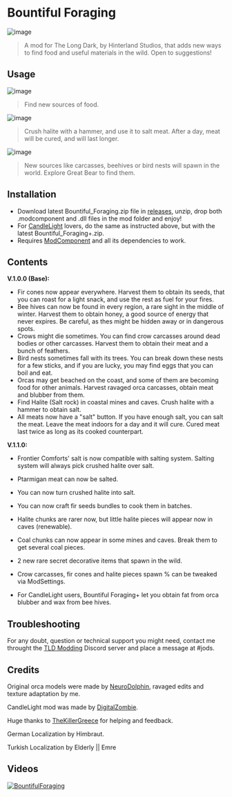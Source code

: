 # Bountiful Foraging

![image](https://github.com/Jods-Its/Jods-Bountiful-Foraging/blob/main/IMGS/BFCover.png)

> A mod for The Long Dark, by Hinterland Studios, that adds new ways to find food and useful materials in the wild. Open to suggestions!

## Usage

![image](https://github.com/Jods-Its/Jods-Bountiful-Foraging/blob/main/IMGS/screen_8778c595-d251-4270-b0ac-bb940a9aaac8_hi.png)

> Find new sources of food.

![image](https://github.com/Jods-Its/Jods-Bountiful-Foraging/blob/main/IMGS/screen_2a4d56b7-9125-48b3-8627-fa990b6b9ad0_hi.png)

> Crush halite with a hammer, and use it to salt meat. After a day, meat will be cured, and will last longer.

![image](https://github.com/Jods-Its/Jods-Bountiful-Foraging/blob/main/IMGS/screen_14a3cdc6-dbf6-4c62-9d52-088fb8185e69_hi.png)

> New sources like carcasses, beehives or bird nests will spawn in the world. Explore Great Bear to find them.

## Installation
* Download latest Bountiful_Foraging.zip file in [releases](https://github.com/Jods-Its/Jods-Bountiful-Foraging/releases), unzip, drop both .modcomponent and .dll files in the mod folder and enjoy!
* For [CandleLight](https://github.com/DigitalzombieTLD/Candlelight/) lovers, do the same as instructed above, but with the latest Bountiful_Foraging+.zip.
* Requires [ModComponent](https://github.com/dommrogers/ModComponent) and all its dependencies to work.

## Contents 

**V.1.0.0 (Base):**
* Fir cones now appear everywhere. Harvest them to obtain its seeds, that you can roast for a light snack, and use the rest as fuel for your fires.
* Bee hives can now be found in every region, a rare sight in the middle of winter. Harvest them to obtain honey, a good source of energy that never expires. Be careful, as thes might be hidden away or in dangerous spots.
* Crows might die sometimes. You can find crow carcasses around dead bodies or other carcasses. Harvest them to obtain their meat and a bunch of feathers.
* Bird nests sometimes fall with its trees. You can break down these nests for a few sticks, and if you are lucky, you may find eggs that you can boil and eat.
* Orcas may get beached on the coast, and some of them are becoming food for other animals. Harvest ravaged orca carcasses, obtain meat and blubber from them.
* Find Halite (Salt rock) in coastal mines and caves. Crush halite with a hammer to obtain salt.
* All meats now have a "salt" button. If you have enough salt, you can salt the meat. Leave the meat indoors for a day and it will cure. Cured meat last twice as long as its cooked counterpart.

**V.1.1.0:**
* Frontier Comforts' salt is now compatible with salting system. Salting system will always pick crushed halite over salt.
* Ptarmigan meat can now be salted.
* You can now turn crushed halite into salt.
* You can now craft fir seeds bundles to cook them in batches.
* Halite chunks are rarer now, but little halite pieces will appear now in caves (renewable).
* Coal chunks can now appear in some mines and caves. Break them to get several coal pieces.
* 2 new rare secret decorative items that spawn in the wild.
* Crow carcasses, fir cones and halite pieces spawn % can be tweaked via ModSettings.

* For CandleLight users, Bountiful Foraging+ let you obtain fat from orca blubber and wax from bee hives.

## Troubleshooting

For any doubt, question or technical support you might need, contact me throught the [TLD Modding](https://discord.com/invite/nb2jQez) Discord server and place a message at #jods.

## Credits

Original orca models were made by [NeuroDolphin](https://sketchfab.com/labmonkey), ravaged edits and texture adaptation by me.

CandleLight mod was made by [DigitalZombie](https://github.com/DigitalzombieTLD).

Huge thanks to [TheKillerGreece](https://github.com/Thekillergreece) for helping and feedback.

German Localization by Himbraut.

Turkish Localization by Elderly || Emre

## Videos

[![BountifulForaging](https://img.youtube.com/vi/m7M19vjN3p0/0.jpg)](https://www.youtube.com/watch?v=m7M19vjN3p0)
